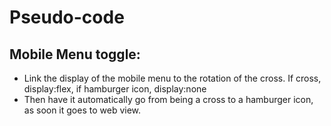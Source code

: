 # Pseudo-code 

## Mobile Menu toggle: 
- Link the display of the mobile menu to the rotation of the cross. If cross, display:flex, if hamburger icon, display:none
- Then have it automatically go from being a cross to a hamburger icon, as soon it goes to web view. 